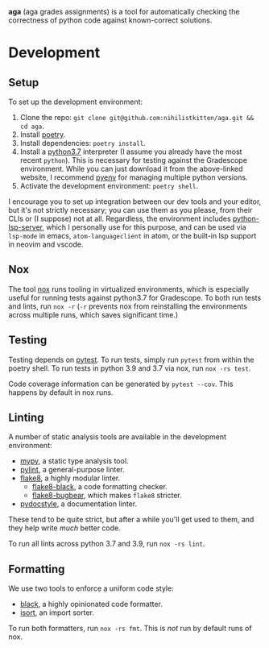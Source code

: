 **aga** (aga grades assignments) is a tool for automatically checking the correctness of python code against known-correct solutions.

# Development

## Setup

To set up the development environment:

1. Clone the repo: `git clone git@github.com:nihilistkitten/aga.git && cd aga`.
2. Install [poetry](https://python-poetry.org/docs/#installation).
3. Install dependencies: `poetry install`.
4. Install a [python3.7](https://www.python.org/downloads/) interpreter (I assume you already have the most recent `python`). This is necessary for testing against the Gradescope environment. While you can just download it from the above-linked website, I recommend [pyenv](https://github.com/pyenv/pyenv) for managing multiple python versions.
5. Activate the development environment: `poetry shell`.

I encourage you to set up integration between our dev tools and your editor, but it's not strictly necessary; you can use them as you please, from their CLIs or (I suppose) not at all. Regardless, the environment includes [python-lsp-server](https://github.com/python-lsp/python-lsp-server), which I personally use for this purpose, and can be used via `lsp-mode` in emacs, `atom-languageclient` in atom, or the built-in lsp support in neovim and vscode.

## Nox

The tool [nox](https://nox.thea.codes/) runs tooling in virtualized environments, which is especially useful for running tests against python3.7 for Gradescope. To both run tests and lints, run `nox -r` (`-r` prevents nox from reinstalling the environments across multiple runs, which saves significant time.)

## Testing

Testing depends on [pytest](https://docs.pytest.org/). To run tests, simply run `pytest` from within the poetry shell. To run tests in python 3.9 and 3.7 via nox, run `nox -rs test`.

Code coverage information can be generated by `pytest --cov`. This happens by default in nox runs.

## Linting

A number of static analysis tools are available in the development environment:

- [mypy](http://mypy-lang.org/), a static type analysis tool.
- [pylint](https://pylint.org/), a general-purpose linter.
- [flake8](https://flake8.pycqa.org/en/latest/), a highly modular linter.
  - [flake8-black](https://github.com/peterjc/flake8-black), a code formatting checker.
  - [flake8-bugbear](https://github.com/PyCQA/flake8-bugbear), which makes `flake8` stricter.
- [pydocstyle](http://www.pydocstyle.org/en/stable/), a documentation linter.

These tend to be quite strict, but after a while you'll get used to them, and they help write _much_ better code.

To run all lints across python 3.7 and 3.9, run `nox -rs lint`.

## Formatting

We use two tools to enforce a uniform code style:

- [black](https://github.com/psf/black), a highly opinionated code formatter.
- [isort](https://github.com/PyCQA/isort), an import sorter.

To run both formatters, run `nox -rs fmt`. This is _not_ run by default runs of nox.
